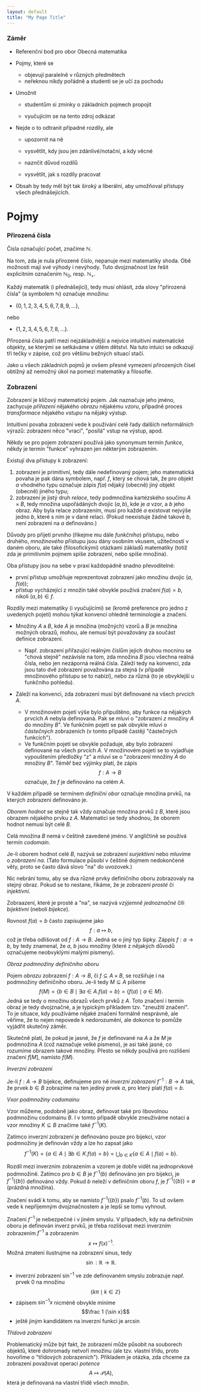 ```yaml
---
layout: default
title: "My Page Title"
---
```


### Záměr 
- Referenční bod pro obor Obecná matematika

- Pojmy, které se 
    - objevují paralelně v různých předmětech 
    - neřeknou nikdy pořádně a studenti se je učí za pochodu

- Umožnit 
   - studentům si zmínky o základních pojmech propojit

    - vyučujícím se na tento zdroj odkázat

- Nejde o to odtranit případné rozdíly, ale 
   
   - upozornit na ně
   
   - vysvětlit, kdy jsou jen zdánlivé/notační, a kdy věcné
   
   - naznčit důvod rozdílů 
   
   - vysvětlit, jak s rozdíly pracovat
 - Obsah by tedy měl být tak široký a liberální, aby umožňoval přístupy všech přednášejících.   

# Pojmy

### Přirozená čísla

Čísla označující počet, značíme $\mathbb N$. 

Na tom, zda je nula přirozené číslo, nepanuje mezi matematiky shoda.
Obě možnosti mají své výhody i nevýhody. 
Tuto dvojznačnost lze řešit explicitním označením $\mathbb N_0$, resp. $\mathbb N_+$. 

Každý matematik (i přednášející), tedy musí ohlásit, zda slovy "přirozená čísla" (a symbolem $\mathbb N$) označuje množinu:
- $\{0,1,2,3,4,5,6,7,8,9,\dots\}$,

nebo
- $\{1,2,3,4,5,6,7,8,\dots\}$.

Přirozená čísla patří mezi nejzákladnější a nejvíce intuitivní matematické objekty, se kterými se setkáváme v útlém dětství. Na tuto intuici se odkazují tři tečky v zápise, což pro většinu bežných situací stačí.

Jako u všech základních pojmů je ovšem přesné vymezení přirozených čísel obtížný až nemožný úkol na pomezí matematiky a filosofie.

### Zobrazení

Zobrazení je klíčový matematický pojem. Jak naznačuje jeho jméno, zachycuje _přiřazení_ nějakého _obrazu_ nějakému _vzoru_, případně proces _transformace_ nějakého _vstupu_ na nějaký _výstup_.

Intuitivní povaha zobrazení vede k používání celé řady dalších neformálních výrazů: zobrazení něco "vrací", "posílá" vstup na výstup, apod. 

Někdy se pro pojem zobrazení používá jako synonymum termín _funkce_, někdy je termín "funkce" vyhrazen jen některým zobrazením.

Existují dva přístupy k zobrazení:
1. zobrazení je primitivní, tedy dále nedefinovaný pojem; jeho matematická povaha je pak dána symbolem, např. $f$, který se chová tak, že pro objekt $a$ vhodného typu označuje zápis $f(a)$ nějaký (obecně) jiný objekt (obecně) jiného typu;  
2. zobrazení je jistý druh _relace_, tedy podmnožina kartézského součinu $A\times B$, tedy množina uspořádáných dvojic $(a,b)$, kde je $a$ vzor, a $b$ jeho obraz. Aby byla relace zobrazením, musí pro každé $a$ existovat nejvýše jedno $b$, které s ním je v dané relaci. (Pokud neexistuje žádné takové $b$, není zobrazení na $a$ definováno.)

Důvody pro přijetí prvního (říkejme mu dále _funkčního_) přístupu, nebo druhého, _množinového_ přístupu jsou dány osobním vkusem, užitečností v daném oboru, ale také (filosofickými) otázkami základů matematiky (totiž zda je primitivním pojmem spíše zobrazení, nebo spíše množina).

Oba přístupy jsou na sebe v praxi každopádně snadno převoditelné:
- první přístup umožňuje reprezentovat zobrazení jako množinu dvojic $(a,f(a))$;
- přístup vycházející z množin také obvykle používá značení $f(a) = b$, nikoli $(a,b) \in f$.

Rozdíly mezi matematiky (i vyučujícími) se (kromě preference pro jedno z uvedených pojetí) mohou týkat konvencí ohledně terminologie a značení.

- Množiny $A$ a $B$, kde $A$ je množina (možných) vzorů a $B$ je množina možných obrazů, mohou, ale nemusí být považovány za součást definice zobrazení. 
     - Např. zobrazení přiřazující reálným číslům jejich druhou mocninu se "chová stejně" nezávisle na tom, zda množina $B$ jsou všechna reálná čísla, nebo jen nezáporná reálná čísla. Záleží tedy na konvenci, zda jsou tato dvě zobrazení považována za stejná (v případě množinového přístupu se to nabízí), nebo za různá (to je obvyklejší u funkčního pohledu).   

 - Záleží na konvenci, zda zobrazení musí být definované na všech prvcích $A$.
      - V množinovém pojetí výše bylo připuštěno, aby funkce na nějakých prvcích $A$ nebyla definovaná. Pak se mluví o "zobrazení _z_ množiny $A$ do množiny $B$". Ve funkčním pojetí se pak obvykle mluví o _částečných_ zobrazeních (v tomto případě častěji "částečných funkcích").   
      - Ve funkčním pojetí se obvykle požaduje, aby bylo zobrazení definované na všech prvcích $A$. V množinovém pojetí se to vyjadřuje vypouštením předložky "z" a mluví se o "zobrazení množiny $A$ do množiny $B$". Téměř bez výjímky platí, že zápis $$f: A \to B$$ označuje, že $f$ je definováno na celém $A$.  



 V každém případě se termínem _definiční obor_ označuje množina prvků, na kterých zobrazení definováno je. 

 _Oborem hodnot_ se stejně tak vždy označuje množina prvků z $B$, které jsou obrazem nějakého prvku z $A$. Matematici se tedy shodnou, že oborem hodnot nemusí být celé $B$.

Celá množina $B$ nemá v češtině zavedené jméno. V angličtině se používá termín _codomain_.

Je-li oborem hodnot celé $B$, nazývá se zobrazení _surjektivní_ nebo mluvíme o _zobrazení na_. (Tato formulace působí v češtině dojmem nedokončené věty, proto se často dává slovo "na" do uvozovek.)

Nic nebrání tomu, aby se dva různé prvky definičního oboru zobrazovaly na stejný obraz. Pokud se to nestane, říkáme, že je zobrazení _prosté_ či _injektivní_.

Zobraazení, které je prosté a "na", se nazývá _vzýjemně jednoznačné_ čili _bijektivní_ (neboli _bijekce_).

Rovnost $f(a) = b$ často zapisujeme jako
  $$f: a \mapsto b, $$
  což je třeba odlišovat od $f: A \to B$. Jedná se o jiný typ šipky. Záppis $f: a \to b$, by tedy znamenal, že $a$, $b$ jsou množiny (které z nějakých důvodů označujeme neobvyklými malými písmeny).

_Obraz podmnožiny definičního oboru_

 Pojem _obrazu_ zobrazení $f: A \to B$, či  $f \subseteq A \times B$, se rozšiřuje i na podmnožiny definičního oboru. Je-li tedy $M\subseteq A$ píšeme    
 $$ f(M) = \{b \in B \mid \exists a \in A. f(a) = b \} = \{f(a) \mid a \in M\}.$$
Jedná se tedy o množinu obrazů všech prvků z $A$. Toto značení i termín obraz je tedy dvojznačné, a je typickým příkladem tzv. "zneužití značení". To je situace, kdy používáme nějaké značení formálně nesprávně, ale věříme, že to nejen nepovede k nedorozumění, ale dokonce to pomůže vyjádřit skutečný záměr.

Skutečně platí, že pokud je jasné, že $f$ je definované na $A$ a že $M$ je podmnožina $A$ (což naznačuje velké písmeno), je asi také jasné, co rozumíme obrazem takové množiny. Přesto se někdy používá pro rozlišení značení $f[M]$, namísto $f(M)$.

_Inverzní zobrazení_

Je-li $f: A \to B$ bijekce, definujeme pro ně _inverzní zobrazení_ $f^{-1}: B \to A$ tak, že prvek $b \in B$ zobrazíme na ten jediný prvek $a$, pro který platí $f(a) = b$. 

_Vxor podmnožiny codomainu_

Vzor můžeme, podobně jako obraz, definovat také pro libovolnou podmnožinu codomainu $B$. I v tomto případě obvykle zneužíváme notaci a vzor množiny $K \subseteq B$ značíme také $f^{-1}(K)$. 

Zatímco inverzní zobrazení je definováno pouze pro bijekci, vzor podmnožiny je definován vždy a lze ho zapsat jako
$$f^{-1}(K) = \{a \in A \mid \exists b \in K. f(a) = b \} = \bigcup _{b \in K} \{a \in A \mid f(a) = b\}.$$

Rozdíl mezi inverzním zobrazením a vzorem je dobře vidět na jednoprvkové podmnožině. Zatímco pro $b\in B$ je $f^{-1}(b)$ definováno jen pro bijekci, je $f^{-1}(\{b\})$ definováno vždy. Pokud $b$ neleží v definičním oboru $f$, je $f^{-1}(\{b\}) = \emptyset$ (prázdná množina). 

Značení svádí k tomu, aby se namísto $f^{-1}(\{b\})$ psalo $f^{-1}(b)$. To už ovšem vede k nepříjemným dvojznačnostem a je lepší se tomu vyhnout.

Značení $f^{-1}$ je nebezpečné i v jiném smyslu. V případech, kdy na definičním oboru je definován inverz prvků, je třeba rozlišovat mezi inverzním zobrazením $f^{-1}$ a zobrazením
$$ x \mapsto f(x)^{-1}.$$
Možná zmatení ilustrujme na zobrazení sinus, tedy 
$$\sin: \mathbb R \to \mathbb R.$$
- inverzní zobrazení $\sin^{-1}$ ve zde definovaném smyslu zobrazuje např. prvek $0$ na množinu 
$$\{k \pi \mid k\in \mathbb Z\}$$
- zápisem $\sin^{-1} x$ nicméně obvykle míníme 
$$\frac 1 {\sin x}$$
- ještě jiným kandidátem na inverzní funkci je $\arcsin$

_Třídová zobrazení_

Problematický může být fakt, že zobrazení může působit na souborech objektů, které dohromady netvoří množinu (ale tzv. vlastní třídu, proto hovoříme o "třídových zobrazeních"). Příkladem je otázka, zda chceme za zobrazení považovat operaci _potence_
$$A \mapsto \mathcal P (A),$$
která je definovaná na vlastní třídě všech množin.
